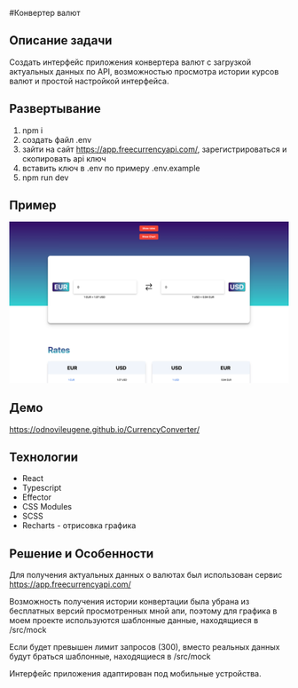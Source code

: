 #Конвертер валют

## Описание задачи
Создать интерфейс приложения конвертера валют с загрузкой актуальных данных по API, возможностью просмотра истории курсов валют и простой настройкой интерфейса.

## Развертывание
1. npm i
2. создать файл .env
3. зайти на сайт https://app.freecurrencyapi.com/, зарегистрироваться и скопировать api ключ
4. вставить ключ в .env по примеру .env.example
5. npm run dev


## Пример
![img_1.png](public/screenshot.png)

## Демо
https://odnovileugene.github.io/CurrencyConverter/

## Технологии
- React
- Typescript
- Effector
- CSS Modules
- SCSS
- Recharts - отрисовка графика

## Решение и Особенности
Для получения актуальных данных о валютах был использован сервис https://app.freecurrencyapi.com/

Возможность получения истории конвертации была убрана
из бесплатных версий просмотренных мной апи, поэтому для графика в моем проекте
используются шаблонные данные, находящиеся в /src/mock

Если будет превышен лимит запросов (300), вместо реальных данных будут браться шаблонные, находящиеся в /src/mock

Интерфейс приложения адаптирован под мобильные устройства.
